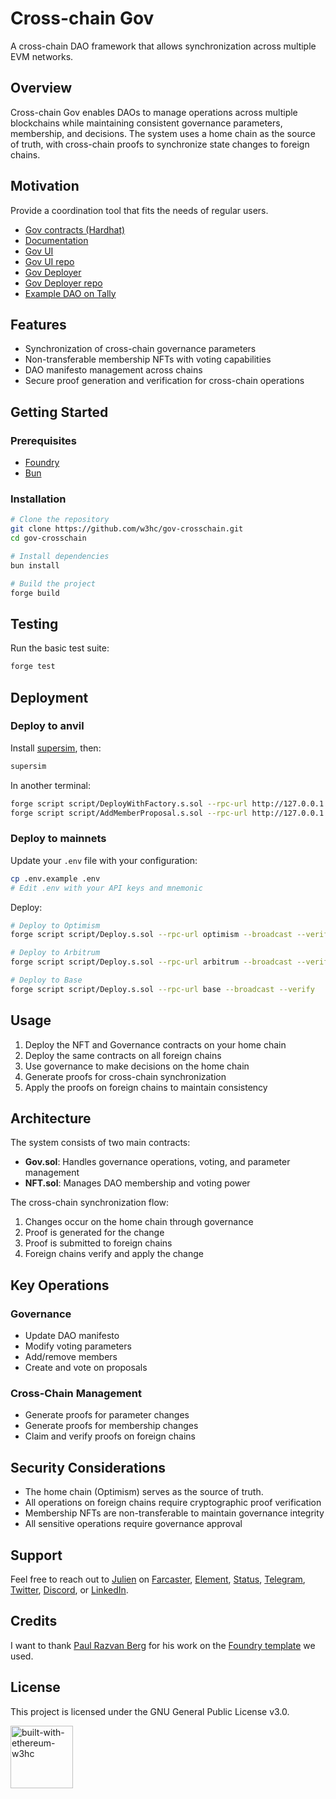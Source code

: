 # Cross-chain Gov

A cross-chain DAO framework that allows synchronization across multiple EVM networks.

## Overview

Cross-chain Gov enables DAOs to manage operations across multiple blockchains while maintaining consistent governance
parameters, membership, and decisions. The system uses a home chain as the source of truth, with cross-chain proofs to
synchronize state changes to foreign chains.

## Motivation

Provide a coordination tool that fits the needs of regular users.

- [Gov contracts (Hardhat)](https://github.com/w3hc/gov)
- [Documentation](https://w3hc.github.io/gov-docs/)
- [Gov UI](https://gov-ui.netlify.app/)
- [Gov UI repo](https://github.com/w3hc/gov-ui)
- [Gov Deployer](https://gov-deployer.netlify.app/)
- [Gov Deployer repo](https://github.com/w3hc/gov-deployer)
- [Example DAO on Tally](https://www.tally.xyz/gov/web3-hackers-collective)

## Features

- Synchronization of cross-chain governance parameters
- Non-transferable membership NFTs with voting capabilities
- DAO manifesto management across chains
- Secure proof generation and verification for cross-chain operations

## Getting Started

### Prerequisites

- [Foundry](https://book.getfoundry.sh/getting-started/installation)
- [Bun](https://bun.sh/)

### Installation

```bash
# Clone the repository
git clone https://github.com/w3hc/gov-crosschain.git
cd gov-crosschain

# Install dependencies
bun install

# Build the project
forge build
```

## Testing

Run the basic test suite:

```bash
forge test
```

## Deployment

### Deploy to anvil

Install [supersim](https://docs.optimism.io/app-developers/tutorials/supersim/getting-started/installation), then:

```bash
supersim
```

In another terminal:

```bash
forge script script/DeployWithFactory.s.sol --rpc-url http://127.0.0.1:9545 --broadcast
forge script script/AddMemberProposal.s.sol --rpc-url http://127.0.0.1:9545 --broadcast
```

### Deploy to mainnets

Update your `.env` file with your configuration:

```bash
cp .env.example .env
# Edit .env with your API keys and mnemonic
```

Deploy:

```bash
# Deploy to Optimism
forge script script/Deploy.s.sol --rpc-url optimism --broadcast --verify

# Deploy to Arbitrum
forge script script/Deploy.s.sol --rpc-url arbitrum --broadcast --verify

# Deploy to Base
forge script script/Deploy.s.sol --rpc-url base --broadcast --verify
```

## Usage

1. Deploy the NFT and Governance contracts on your home chain
2. Deploy the same contracts on all foreign chains
3. Use governance to make decisions on the home chain
4. Generate proofs for cross-chain synchronization
5. Apply the proofs on foreign chains to maintain consistency

## Architecture

The system consists of two main contracts:

- **Gov.sol**: Handles governance operations, voting, and parameter management
- **NFT.sol**: Manages DAO membership and voting power

The cross-chain synchronization flow:

1. Changes occur on the home chain through governance
2. Proof is generated for the change
3. Proof is submitted to foreign chains
4. Foreign chains verify and apply the change

## Key Operations

### Governance

- Update DAO manifesto
- Modify voting parameters
- Add/remove members
- Create and vote on proposals

### Cross-Chain Management

- Generate proofs for parameter changes
- Generate proofs for membership changes
- Claim and verify proofs on foreign chains

## Security Considerations

- The home chain (Optimism) serves as the source of truth.
- All operations on foreign chains require cryptographic proof verification
- Membership NFTs are non-transferable to maintain governance integrity
- All sensitive operations require governance approval

## Support

Feel free to reach out to [Julien](https://github.com/julienbrg) on [Farcaster](https://warpcast.com/julien-),
[Element](https://matrix.to/#/@julienbrg:matrix.org),
[Status](https://status.app/u/iwSACggKBkp1bGllbgM=#zQ3shmh1sbvE6qrGotuyNQB22XU5jTrZ2HFC8bA56d5kTS2fy),
[Telegram](https://t.me/julienbrg), [Twitter](https://twitter.com/julienbrg),
[Discord](https://discordapp.com/users/julienbrg), or [LinkedIn](https://www.linkedin.com/in/julienberanger/).

## Credits

I want to thank [Paul Razvan Berg](https://github.com/paulrberg) for his work on the
[Foundry template](https://github.com/PaulRBerg/foundry-template) we used.

## License

This project is licensed under the GNU General Public License v3.0.

<img src="https://bafkreid5xwxz4bed67bxb2wjmwsec4uhlcjviwy7pkzwoyu5oesjd3sp64.ipfs.w3s.link" alt="built-with-ethereum-w3hc" width="100"/>
